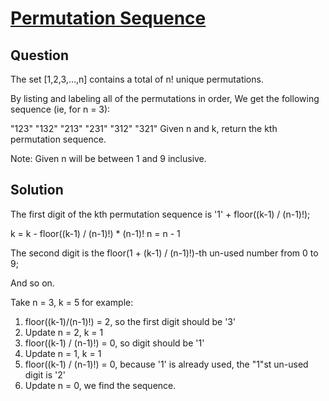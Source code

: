 # [Permutation Sequence ](https://oj.leetcode.com/problems/permutation-sequence/)

## Question

The set [1,2,3,…,n] contains a total of n! unique permutations.

By listing and labeling all of the permutations in order,
We get the following sequence (ie, for n = 3):

"123"
"132"
"213"
"231"
"312"
"321"
Given n and k, return the kth permutation sequence.

Note: Given n will be between 1 and 9 inclusive.

## Solution

The first digit of the kth permutation sequence is '1' + floor((k-1) / (n-1)!);

k = k - floor((k-1) / (n-1)!) * (n-1)!
n = n - 1

The second digit is the floor(1 + (k-1) / (n-1)!)-th un-used number from 0 to 9;

And so on.

Take n = 3, k = 5 for example:

1. floor((k-1)/(n-1)!) = 2, so the first digit should be '3'
2. Update n = 2, k = 1
3. floor((k-1) / (n-1)!) = 0, so digit should be '1'
4. Update n = 1, k = 1
5. floor((k-1) / (n-1)!) = 0, because '1' is already used, the "1"st un-used digit is '2'
6. Update n = 0, we find the sequence.